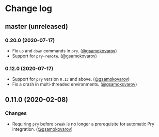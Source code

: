 # Change log

## master (unreleased)

### 0.20.0 (2020-07-17)

- Fix `up` and `down` commands in `pry`. ([@gsamokovarov][])
- Support for `pry-remote`. ([@gsamokovarov][])

### 0.12.0 (2020-07-17)

- Support for `pry` version `0.13` and above. ([@gsamokovarov][])
- Fix a crash in multi-threaded environments. ([@gsamokovarov][])

## 0.11.0 (2020-02-08)

### Changes

- Requiring `pry` before `break` is no longer a prerequisite for automatic Pry integration. ([@gsamokovarov][])

[@gsamokovarov]: https://github.com/gsamokovarov

